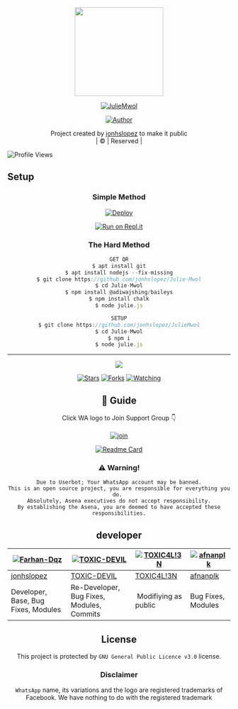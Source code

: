 
<div align="center">
  <img border-radius: 15px src="https://avatars.githubusercontent.com/u/83164448?v=4" width="200" height="200"/>
  <p align="center">
<a href="#"><img title="JulieMwol" src="https://img.shields.io/badge/JulieMwol-green?colorA=%23ff0000&colorB=%23017e40&style=for-the-badge"></a>
</p>
  <p align="center">
<a href="https://github.com/jonhslopez"><img title="Author" src="https://img.shields.io/badge/Author-jonhslopez/JulieMwol?color=blue&style=for-the-badge&logo=whatsapp"></a>
</p>
</div>
<p align="center">
Project created by <a href="https://github.com/jonhslopez">jonhslopez</a> to make it public
    <br>
       | © |
        Reserved |
    <br> 
</p>

![Profile Views](https://hits.seeyoufarm.com/api/count/incr/badge.svg?url=https://github.com/jonhslopez/JulieMwol&title=Profile%20Views)

## Setup
<div align="center">

  ### Simple Method
  
[![Deploy](https://www.herokucdn.com/deploy/button.svg)](https://heroku.com/deploy?template=https://github.com/jonhslopez/Julie-Mwol) 
 
[![Run on Repl.it](https://repl.it/badge/github/quiec/whatsAlfa)](https://replit.com/@jonhslopez/JulieMwol)
  
### The Hard Method
```js
GET QR
$ apt install git
$ apt install nodejs --fix-missing
$ git clone https://github.com/jonhslopez/Julie-Mwol
$ cd Julie-Mwol
$ npm install @adiwajshing/baileys
$ npm install chalk
$ node julie.js
```
      
```js
SETUP
$ git clone https://github.com/jonhslopez/JulieMwol
$ cd Julie-Mwol
$ npm i
$ node julie.js
```

----

  <p align="center">
  <a href="httsp://github.com/jonhslopez/JulieMwol">
    
<a href="https://github.com/jonhslopez/followers">
<img src="https://img.shields.io/github/repo-size/jonhslopez/Julie-Mwol?color=green&label=Repo%20total%20size&style=plastic">
<p align="center">
<a href="https://github.com/jonhslopez/followers"
<img title="Followers" src="https://img.shields.io/github/followers/jonhslopez?color=blue&style=flat-square"></a>
<a href="https://github.com/jonhslopez/JulieMwol/stargazers/"><img title="Stars" src="https://img.shields.io/github/stars/jonhslopez/JulieMwol?color=blue&style=flat-square"></a>
<a href="https://github.com/jonhslopez/JulieMwol/network/members"><img title="Forks" src="https://img.shields.io/github/forks/jonhslopez/JulieMwol?color=blue&style=flat-square"></a>
<a href="https://github.com/jonhslopez/JulieMwol/watchers"><img title="Watching" src="https://img.shields.io/github/watchers/jonhslopez/JulieMwol?label=Watchers&color=blue&style=flat-square"></a>
</p>

## 📢 Guide
Click WA logo to Join Support Group 👇
    <br>
<br>
  [![join](https://github.com/Alien-alfa/PublicBot/blob/main/wlogo.svg.png)](https://chat.whatsapp.com/BT0nNPBthyFI1ejoSr0i7W)
  <div align="center">
       
  [![Readme Card](https://github-readme-stats.vercel.app/api/pin/?username=jonhslopez&repo=Julie-Mwol&theme=nightowl)](https://github.com/jonhslopez/Julie-Mwol)
  </div>
    
### ⚠️ Warning! 
```
Due to Userbot; Your WhatsApp account may be banned.
This is an open source project, you are responsible for everything you do. 
Absolutely, Asena executives do not accept responsibility.
By establishing the Asena, you are deemed to have accepted these responsibilities.
```

## developer
  <div align="center">
    
  [![Farhan-Dqz](https://github.com/jonhslopez.png?size=100)](https://github.com/jonhslopez) | [![TOXIC-DEVIL](https://github.com/TOXIC-DEVIL.png?size=100)](https://github.com/TOXIC-DEVIL) |  [![TOXIC4L!3N](https://github.com/Alien-alfa.png?size=100)](https://github.com/AI-VIKI) | [![afnanplk](https://github.com/afnanplk.png?size=100)](https://github.com/afnanplk) 
----|----|----|----
[jonhslopez](https://github.com/jonhslopez) | [TOXIC-DEVIL](https://github.com/TOXIC-DEVIL) | [TOXIC4L!3N](https://github.com/AI-VIKI) | [afnanplk](https://github.com/afnanplk) 
Developer, Base, Bug Fixes, Modules| Re-Developer, Bug Fixes, Modules, Commits |  Modifiying  as   public | Bug Fixes, Modules 
  </div>
    


## License
This project is protected by `GNU General Public Licence v3.0` license.

### Disclaimer
`WhatsApp` name, its variations and the logo are registered trademarks of Facebook. We have nothing to do with the registered trademark
